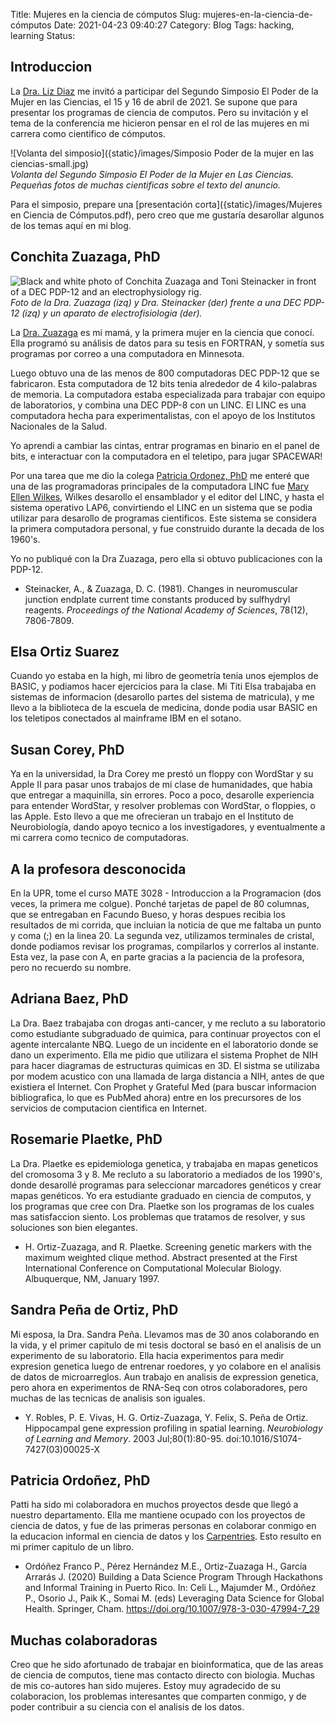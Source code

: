 Title: Mujeres en la ciencia de cómputos
Slug: mujeres-en-la-ciencia-de-cómputos
Date: 2021-04-23 09:40:27
Category: Blog
Tags: hacking, learning
Status:

## Introduccion

La [Dra. Liz Diaz](https://www.researchgate.net/profile/Liz-Diaz-3) me invitó a
participar del Segundo Simposio El Poder de la Mujer en las Ciencias, el 15 y 16
de abril de 2021. Se supone que para presentar los programas de ciencia de
computos. Pero su invitación y el tema de la conferencia me hicieron pensar en
el rol de las mujeres en mi carrera como cientifico de cómputos.

![Volanta del simposio]({static}/images/Simposio Poder de la mujer en las ciencias-small.jpg)  
_Volanta del Segundo Simposio El Poder de la Mujer en Las Ciencias. Pequeñas fotos de muchas cientificas sobre el texto del anuncio._

Para el simposio, prepare una 
[presentación corta]({static}/images/Mujeres en Ciencia de Cómputos.pdf), 
pero creo que me gustaría desarollar algunos de los
temas aquí en mi blog.

## Conchita Zuazaga, PhD

![Black and white photo of Conchita Zuazaga and Toni Steinacker in front of a DEC PDP-12 and an electrophysiology rig.]({static}/images/zuazaga-steinacker-pdp12-small.jpg)  
_Foto de la Dra. Zuazaga (izq) y Dra. Steinacker (der) frente a una DEC PDP-12 (izq) y un aparato de electrofisiologia (der)._

La [Dra. Zuazaga](https://ggstem.wordpress.com/2014/07/14/conchita-zuazaga/) es
mi mamá, y la primera mujer en la ciencia que conocí. Ella programó su análisis
de datos para su tesis en FORTRAN, y sometía sus programas por correo a una
computadora en Minnesota.

Luego obtuvo una de las menos de 800 computadoras DEC PDP-12 que se fabricaron.
Esta computadora de 12 bits tenia alrededor de 4 kilo-palabras de memoria. La
computadora estaba especializada para trabajar con equipo de laboratorios, y
combina una DEC PDP-8 con un LINC. El LINC es una computadora hecha para
experimentalistas, con el apoyo de los Institutos Nacionales de la Salud.

Yo aprendi a cambiar las cintas, entrar programas en binario en el panel de
bits, e interactuar con la computadora en el teletipo, para jugar SPACEWAR!

Por una tarea que me dio la colega [Patricia Ordonez,
PhD](http://ccom.uprrp.edu/~pordonez/) me enteré que una de las programadoras
principales de la computadora LINC fue [Mary Ellen
Wilkes](https://en.wikipedia.org/wiki/Mary_Allen_Wilkes), Wilkes desarollo el
ensamblador y el editor del LINC, y hasta el sistema operativo LAP6,
convirtiendo el LINC en un sistema que se podia utilizar para desarollo de
programas cientificos. Este sistema se considera la primera computadora
personal, y fue construido durante la decada de los 1960's.

Yo no publiqué con la Dra Zuazaga, pero ella si obtuvo publicaciones con la
PDP-12.

 * Steinacker, A., & Zuazaga, D. C. (1981). Changes in neuromuscular junction
endplate current time constants produced by sulfhydryl reagents. _Proceedings of
the National Academy of Sciences_, 78(12), 7806-7809.

## Elsa Ortiz Suarez

Cuando yo estaba en la high, mi libro de geometría tenia unos ejemplos de BASIC,
y podiamos hacer ejercicios para la clase. Mi Titi Elsa trabajaba en sistemas de
informacion (desarollo partes del sistema de matricula), y me llevo a la
biblioteca de la escuela de medicina, donde podia usar BASIC en los teletipos
conectados al mainframe IBM en el sotano.

## Susan Corey, PhD

Ya en la universidad, la Dra Corey me prestó un floppy con WordStar y su Apple
II para pasar unos trabajos de mi clase de humanidades, que habia que entregar
a maquinilla, sin errores. Poco a poco, desarolle experiencia para entender
WordStar, y resolver problemas con WordStar, o floppies, o las Apple. Esto llevo
a que me ofrecieran un trabajo en el Instituto de Neurobiología, dando apoyo
tecnico a los investigadores, y eventualmente a mi carrera como tecnico de
computadoras.

## A la profesora desconocida

En la UPR, tome el curso MATE 3028 - Introduccion a la Programacion (dos veces,
la primera me colgue). Ponché tarjetas de papel de 80 columnas, que se
entregaban en Facundo Bueso, y horas despues recibia los resultados de mi
corrida, que incluian la noticia de que me faltaba un punto y coma (;) en la
linea 20. La segunda vez, utilizamos terminales de cristal, donde podiamos
revisar los programas, compilarlos y correrlos al instante. Esta vez, la pase
con A, en parte gracias a la paciencia de la profesora, pero no recuerdo su
nombre.

## Adriana Baez, PhD

La Dra. Baez trabajaba con drogas anti-cancer, y me recluto a su laboratorio
como estudiante subgraduado de quimica, para continuar proyectos con el agente
intercalante NBQ. Luego de un incidente en el laboratorio donde se dano un
experimento. Ella me pidio que utilizara el sistema Prophet de NIH para hacer
diagramas de estructuras quimicas en 3D. El sistma se utilizaba por modem
acustico con una llamada de larga distancia a NIH, antes de que existiera el
Internet. Con Prophet y Grateful Med (para buscar informacion bibliografica, lo
que es PubMed ahora) entre en los precursores de los servicios de computacion
cientifica en Internet.

## Rosemarie Plaetke, PhD

La Dra. Plaetke es epidemiologa genetica, y trabajaba en mapas geneticos del
cromosoma 3 y 8. Me recluto a su laboratorio a mediados de los 1990's, donde
desarollé programas para seleccionar marcadores genéticos y crear mapas
genéticos. Yo era estudiante graduado en ciencia de computos, y los programas
que cree con Dra. Plaetke son los programas de los cuales mas satisfaccion
siento. Los problemas que tratamos de resolver, y sus soluciones son bien
elegantes.

 * H. Ortiz-Zuazaga, and R. Plaetke. Screening genetic markers with the maximum
weighted clique method. Abstract presented at the First International Conference
on Computational Molecular Biology. Albuquerque, NM, January 1997.

## Sandra Peña de Ortiz, PhD

Mi esposa, la Dra. Sandra Peña. Llevamos mas de 30 anos colaborando en la vida,
y el primer capitulo de mi tesis doctoral se basó en el analisis de un
experimento de su laboratorio. Ella hacia experimentos para medir expresion
genetica luego de entrenar roedores, y yo colabore en el analisis de datos de
microarreglos. Aun trabajo en analisis de expression genetica, pero ahora en
experimentos de RNA-Seq con otros colaboradores, pero muchas de las tecnicas de
analisis son iguales.

 * Y. Robles, P. E. Vivas, H. G. Ortiz-Zuazaga, Y. Felix, S. Peña de Ortiz.
   Hippocampal gene expression profiling in spatial learning. _Neurobiology of
   Learning and Memory_. 2003 Jul;80(1):80-95. doi:10.1016/S1074-7427(03)00025-X

## Patricia Ordoñez, PhD

Patti ha sido mi colaboradora en muchos proyectos desde que llegó a nuestro
departamento. Ella me mantiene ocupado con los proyectos de ciencia de datos, y
fue de las primeras personas en colaborar conmigo en la educacion informal en
ciencia de datos y los [Carpentries](https://carpentries.org/). Esto resulto en
mi primer capitulo de un libro.

 * Ordóñez Franco P., Pérez Hernández M.E., Ortiz-Zuazaga H., García Arrarás J.
(2020) Building a Data Science Program Through Hackathons and Informal Training
in Puerto Rico. In: Celi L., Majumder M., Ordóñez P., Osorio J., Paik K., Somai
M. (eds) Leveraging Data Science for Global Health. Springer, Cham.
<https://doi.org/10.1007/978-3-030-47994-7_29>

## Muchas colaboradoras

Creo que he sido afortunado de trabajar en bioinformatica, que de las areas de
ciencia de computos, tiene mas contacto directo con biologia. Muchas de mis
co-autores han sido mujeres. Estoy muy agradecido de su colaboracion, los
problemas interesantes que comparten conmigo, y de poder contribuir a su ciencia
con el analisis de los datos.
